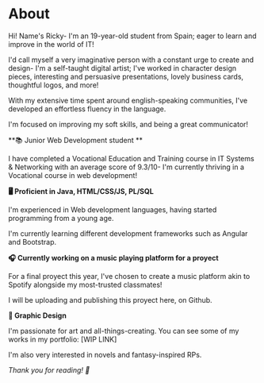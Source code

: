# About
Hi! Name's Ricky- I'm an 19-year-old student from Spain; eager to learn and improve in the world of IT!

I'd call myself a very imaginative person with a constant urge to create and design- I'm a self-taught digital artist; I've worked in character design pieces, interesting and persuasive presentations, lovely business cards, thoughtful logos, and more!

With my extensive time spent around english-speaking communities, I've developed an effortless fluency in the language.

I'm focused on improving my soft skills, and being a great communicator!

**📚  Junior Web Development student **

I have completed a Vocational Education and Training course in IT Systems & Networking with an average score of 9.3/10- I'm currently thriving in a Vocational course in web development!


**🖥️ Proficient in Java, HTML/CSS/JS, PL/SQL**

I'm experienced in Web development languages, having started programming from a young age.

 I'm currently learning different development frameworks such as Angular and Bootstrap.

**🎧 Currently working on a music playing platform for a proyect**

For a final proyect this year, I've chosen to create a music platform akin to Spotify alongside my most-trusted classmates!

I will be uploading and publishing this proyect here, on Github.

**🎨 Graphic Design**

I'm passionate for art and all-things-creating. You can see some of my works in my portfolio: [WIP LINK]

I'm also very interested in novels and fantasy-inspired RPs. 


_Thank you for reading! 💚_

